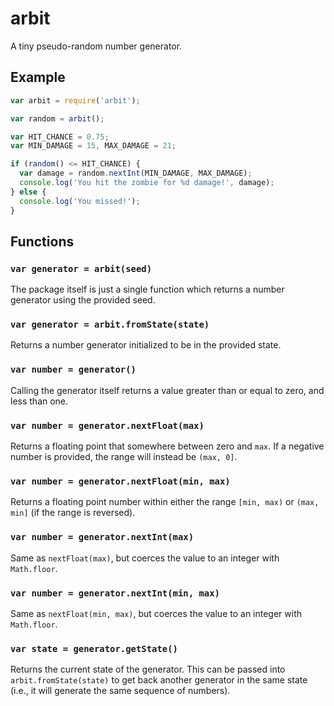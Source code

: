arbit
=====

A tiny pseudo-random number generator.


Example
-------

```javascript
var arbit = require('arbit');

var random = arbit();

var HIT_CHANCE = 0.75;
var MIN_DAMAGE = 15, MAX_DAMAGE = 21;

if (random() <= HIT_CHANCE) {
  var damage = random.nextInt(MIN_DAMAGE, MAX_DAMAGE);
  console.log('You hit the zombie for %d damage!', damage);
} else {
  console.log('You missed!');
}
```


Functions
---------

### `var generator = arbit(seed)`

The package itself is just a single function which returns a number
generator using the provided seed.


### `var generator = arbit.fromState(state)`

Returns a number generator initialized to be in the provided state.


### `var number = generator()`

Calling the generator itself returns a value greater than or equal to
zero, and less than one.


### `var number = generator.nextFloat(max)`

Returns a floating point that somewhere between zero and `max`. If a
negative number is provided, the range will instead be `(max, 0]`.


### `var number = generator.nextFloat(min, max)`

Returns a floating point number within either the range `[min, max)` or
`(max, min]` (if the range is reversed).


### `var number = generator.nextInt(max)`

Same as `nextFloat(max)`, but coerces the value to an integer with
`Math.floor`.


### `var number = generator.nextInt(min, max)`

Same as `nextFloat(min, max)`, but coerces the value to an integer with
`Math.floor`.


### `var state = generator.getState()`

Returns the current state of the generator. This can be passed into
`arbit.fromState(state)` to get back another generator in the same
state (i.e., it will generate the same sequence of numbers).
